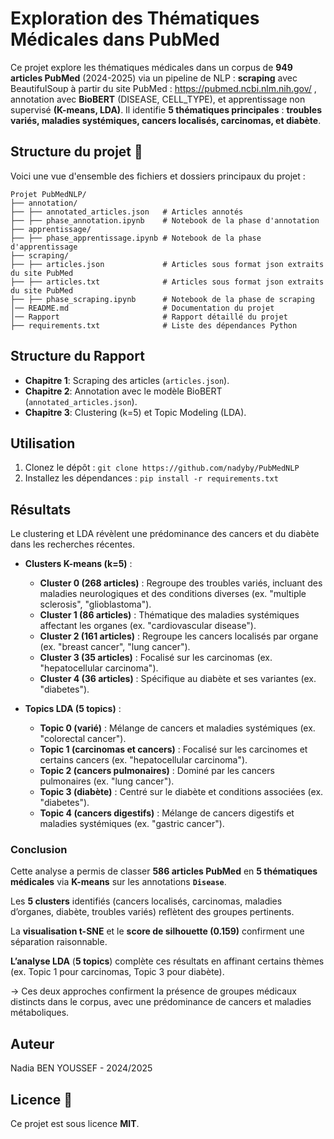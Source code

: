 # Exploration des Thématiques Médicales dans PubMed

Ce projet explore les thématiques médicales dans un corpus de **949 articles PubMed** (2024-2025) via un pipeline de NLP : **scraping** avec BeautifulSoup à partir du site PubMed : https://pubmed.ncbi.nlm.nih.gov/ , annotation avec **BioBERT** (DISEASE, CELL_TYPE), et apprentissage non supervisé **(K-means, LDA)**. Il identifie **5 thématiques principales** : **troubles variés, maladies systémiques, cancers localisés, carcinomas, et diabète**.

## Structure du projet 📂

Voici une vue d'ensemble des fichiers et dossiers principaux du projet :

```plaintext
Projet PubMedNLP/
├── annotation/
├── ├── annotated_articles.json   # Articles annotés
├── ├── phase_annotation.ipynb    # Notebook de la phase d'annotation
├── apprentissage/
├── ├── phase_apprentissage.ipynb # Notebook de la phase d'apprentissage
├── scraping/
├── ├── articles.json             # Articles sous format json extraits du site PubMed
├── ├── articles.txt              # Articles sous format json extraits du site PubMed
├── ├── phase_scraping.ipynb      # Notebook de la phase de scraping
│── README.md                     # Documentation du projet
│── Rapport                       # Rapport détaillé du projet
├── requirements.txt              # Liste des dépendances Python
```


## Structure du Rapport
- **Chapitre 1**: Scraping des articles (`articles.json`).
- **Chapitre 2**: Annotation avec le modèle BioBERT (`annotated_articles.json`).
- **Chapitre 3**: Clustering (k=5) et Topic Modeling (LDA).

## Utilisation
1. Clonez le dépôt : `git clone https://github.com/nadyby/PubMedNLP`
2. Installez les dépendances : `pip install -r requirements.txt`


## Résultats
Le clustering et LDA révèlent une prédominance des cancers et du diabète dans les recherches récentes.


- **Clusters K-means (k=5)** :
  - **Cluster 0 (268 articles)** : Regroupe des troubles variés, incluant des maladies neurologiques et des conditions diverses (ex. "multiple sclerosis", "glioblastoma").
  - **Cluster 1 (86 articles)** : Thématique des maladies systémiques affectant les organes (ex. "cardiovascular disease").
  - **Cluster 2 (161 articles)** : Regroupe les cancers localisés par organe (ex. "breast cancer", "lung cancer").
  - **Cluster 3 (35 articles)** : Focalisé sur les carcinomas (ex. "hepatocellular carcinoma").
  - **Cluster 4 (36 articles)** : Spécifique au diabète et ses variantes (ex. "diabetes").

- **Topics LDA (5 topics)** :
  - **Topic 0 (varié)** : Mélange de cancers et maladies systémiques (ex. "colorectal cancer").
  - **Topic 1 (carcinomas et cancers)** : Focalisé sur les carcinomes et certains cancers (ex. "hepatocellular carcinoma").
  - **Topic 2 (cancers pulmonaires)** : Dominé par les cancers pulmonaires (ex. "lung cancer").
  - **Topic 3 (diabète)** : Centré sur le diabète et conditions associées (ex. "diabetes").
  - **Topic 4 (cancers digestifs)** : Mélange de cancers digestifs et maladies systémiques (ex. "gastric cancer").

### Conclusion

Cette analyse a permis de classer **586 articles PubMed** en **5 thématiques médicales** via **K-means** sur les annotations **`Disease`**. 

Les **5 clusters** identifiés (cancers localisés, carcinomas, maladies d’organes, diabète, troubles variés) reflètent des groupes pertinents. 

La **visualisation t-SNE** et le **score de silhouette (0.159)** confirment une séparation raisonnable. 

**L’analyse LDA** (**5 topics**) complète ces résultats en affinant certains thèmes (ex. Topic 1 pour carcinomas, Topic 3 pour diabète). 

-> Ces deux approches confirment la présence de groupes médicaux distincts dans le corpus, avec une prédominance de cancers et maladies métaboliques.

## Auteur
Nadia BEN YOUSSEF - 2024/2025

## Licence 📜
Ce projet est sous licence **MIT**.